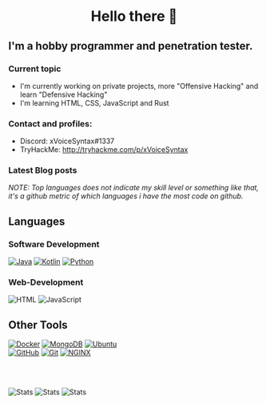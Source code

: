 
<h1 align="center">Hello there  👋</h1>

## I'm a hobby programmer and penetration tester.

### Current topic
- I'm currently working on private projects, more "Offensive Hacking" and learn "Defensive Hacking"
- I'm learning HTML, CSS, JavaScript and Rust

### Contact and profiles:

- Discord: xVoiceSyntax#1337
- TryHackMe: http://tryhackme.com/p/xVoiceSyntax

### Latest Blog posts
<!-- BLOG-POST-LIST:START -->
<!-- BLOG-POST-LIST:END -->

*NOTE: Top languages does not indicate my skill level or something like that, it's a github metric of which languages i have the most code on github.*

## Languages

### Software Development

[![Java](https://img.shields.io/badge/Java-FF002B?style=for-the-badge&logo=Java)](https://oracle.com/java)
[![Kotlin](https://img.shields.io/badge/Kotlin-FF8000?style=for-the-badge&logo=Kotlin&logoColor=fff)](https://kotlinlang.org/)
[![Python](https://img.shields.io/badge/Python-000024?style=for-the-badge&logo=Python)](https://www.python.org/)

### Web-Development

![HTML](https://img.shields.io/badge/HTML-ff8c00?style=for-the-badge&logo=HTML)
![JavaScript](https://img.shields.io/badge/JavaScript-e09200?style=for-the-badge&logo=JavaScript)

## Other Tools

[![Docker](https://img.shields.io/badge/Docker-2496ED?style=for-the-badge&logo=docker&logoColor=fff)](https://www.docker.com/)
[![MongoDB](https://img.shields.io/badge/MongoDB-336791?style=for-the-badge&logo=MongoDB&logoColor=fff)](https://www.mongodb.com)
[![Ubuntu](https://img.shields.io/badge/Ubuntu-FF5784?style=for-the-badge&logo=Ubuntu)](https://ubuntu.com/)
<br />
[![GitHub](https://img.shields.io/badge/GitHub-04B404?style=for-the-badge&logo=GitHub)](https://github.com)
[![Git](https://img.shields.io/badge/Git-FA5858?style=for-the-badge&logo=Git)](https://git-scm.com/)
[![NGINX](https://img.shields.io/badge/NGINX-269539?style=for-the-badge&logo=nginx&logoColor=fff)](https://www.nginx.com/)

<br />
<br />

![Stats](https://github-readme-stats.anuraghazra1.vercel.app/api/top-langs/?username=xVoiceSyntax&theme=radical)
![Stats](https://github-readme-stats.anuraghazra1.vercel.app/api?username=xVoiceSyntax&show_icons=true&theme=radical&line_height=27)
![Stats](https://github-readme-stats.vercel.app/api/wakatime?username=xVoiceSyntax&show_icons=true&hide_border=true&theme=radical&line_height=27)

